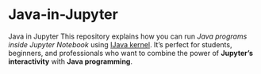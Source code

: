# Java-in-Jupyter
 Java in Jupyter  This repository explains how you can run *Java programs inside Jupyter Notebook* using [IJava kernel](https://github.com/SpencerPark/IJava).   It’s perfect for students, beginners, and professionals who want to combine the power of **Jupyter’s interactivity** with **Java programming**.
